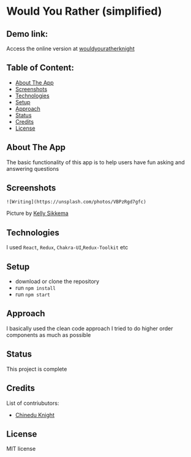 # Would You Rather (simplified)

## Demo link:

Access the online version at [wouldyouratherknight](https://wouldyouratherknight.netlify.app/)

## Table of Content:

- [About The App](#about-the-app)
- [Screenshots](#screenshots)
- [Technologies](#technologies)
- [Setup](#setup)
- [Approach](#approach)
- [Status](#status)
- [Credits](#credits)
- [License](#license)

## About The App

The basic functionality of this app is to help users have fun asking and answering questions

## Screenshots

`![Writing](https://unsplash.com/photos/VBPzRgd7gfc)`

Picture by [Kelly Sikkema](https://unsplash.com/@kellysikkema)

## Technologies

I used `React`, `Redux`, `Chakra-UI`,`Redux-Toolkit` etc

## Setup

- download or clone the repository
- run `npm install`
- run `npm start`

## Approach

I basically used the clean code approach I tried to do higher order components as much as possible

## Status

This project is complete

## Credits

List of contriubutors:

- [Chinedu Knight](https://chineduknight.netlify.app/)

## License

MIT license
